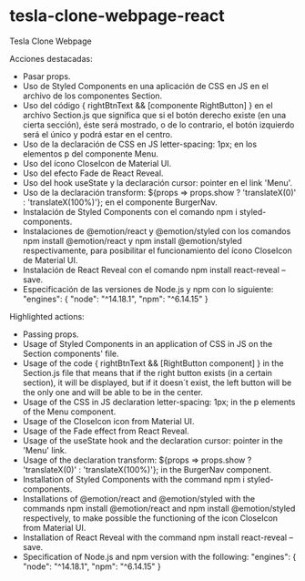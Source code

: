 # tesla-clone-webpage-react
Tesla Clone Webpage

Acciones destacadas:

- Pasar props.
- Uso de Styled Components en una aplicación de CSS en JS en el archivo de los componentes Section.
- Uso del código { rightBtnText && [componente RightButton] }
en el archivo Section.js que significa que si el botón derecho existe (en una cierta sección), éste será mostrado, o de lo contrario, el botón izquierdo será el único y podrá estar en el centro.
- Uso de la declaración de CSS en JS letter-spacing: 1px; en los elementos p del componente Menu.
- Uso del ícono CloseIcon de Material UI.
- Uso del efecto Fade de React Reveal.
- Uso del hook useState y la declaración cursor: pointer en el link 'Menu'.
- Uso de la declaración transform: ${props => props.show ? 'translateX(0)' : 'translateX(100%)'}; en el componente BurgerNav.
- Instalación de Styled Components con el comando npm i styled-components.
- Instalaciones de @emotion/react y @emotion/styled con los comandos npm install @emotion/react y npm install @emotion/styled respectivamente, para posibilitar el funcionamiento del ícono CloseIcon de Material UI.
- Instalación de React Reveal con el comando npm install react-reveal –save.
- Especificación de las versiones de Node.js y npm con lo siguiente: "engines": {
    "node": "^14.18.1",
    "npm": "^6.14.15"
  }

Highlighted actions:

- Passing props.
- Usage of Styled Components in an application of CSS in JS on the Section components' file.
- Usage of the code { rightBtnText && [RightButton component] }
in the Section.js file that means that if the right button exists (in a certain section), it will be displayed, but if it doesn´t exist, the left button will be the only one and will be able to be in the center.
- Usage of the CSS in JS declaration letter-spacing: 1px; in the p elements of the Menu component.
- Usage of the CloseIcon icon from Material UI.
- Usage of the Fade effect from React Reveal.
- Usage of the useState hook and the declaration cursor: pointer in the 'Menu' link.
- Usage of the declaration transform: ${props => props.show ? 'translateX(0)' : 'translateX(100%)'}; in the BurgerNav component.
- Installation of Styled Components with the command npm i styled-components.
- Installations of @emotion/react and @emotion/styled with the commands npm install @emotion/react and npm install @emotion/styled respectively, to make possible the functioning of the icon CloseIcon from Material UI.
- Installation of React Reveal with the command npm install react-reveal –save.
- Specification of Node.js and npm version with the following: "engines": {
    "node": "^14.18.1",
    "npm": "^6.14.15"
  }
